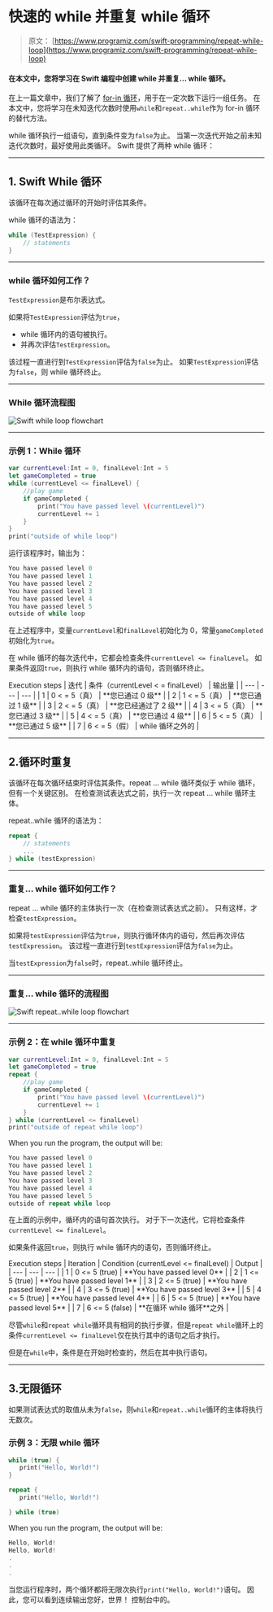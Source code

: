 # 快速的 while 并重复 while 循环

> 原文： [https://www.programiz.com/swift-programming/repeat-while-loop](https://www.programiz.com/swift-programming/repeat-while-loop)

#### 在本文中，您将学习在 Swift 编程中创建 while 并重复... while 循环。

在上一篇文章中，我们了解了 [for-in 循环](/swift-programming/for-in-loop "Swift for-in loop")，用于在一定次数下运行一组任务。 在本文中，您将学习在未知迭代次数时使用`while`和`repeat..while`作为 for-in 循环的替代方法。

while 循环执行一组语句，直到条件变为`false`为止。 当第一次迭代开始之前未知迭代次数时，最好使用此类循环。 Swift 提供了两种 while 循环：

* * *

## 1\. Swift While 循环

该循环在每次通过循环的开始时评估其条件。

while 循环的语法为：

```swift
while (TestExpression) {
    // statements
}
```

* * *

### while 循环如何工作？

`TestExpression`是布尔表达式。

如果将`TestExpression`评估为`true`，

*   while 循环内的语句被执行。
*   并再次评估`TestExpression`。

该过程一直进行到`TestExpression`评估为`false`为止。 如果`TestExpression`评估为`false`，则 while 循环终止。

* * *

### While 循环流程图

![Swift while loop flowchart](img/bf8ebb093c13c62cfa55610bdc163b19.png "Swift while loop flowchart")

* * *

### 示例 1：While 循环

```swift
var currentLevel:Int = 0, finalLevel:Int = 5
let gameCompleted = true
while (currentLevel <= finalLevel) {
    //play game
    if gameCompleted {
        print("You have passed level \(currentLevel)")
        currentLevel += 1
    }
}
print("outside of while loop")
```

运行该程序时，输出为：

```swift
You have passed level 0
You have passed level 1
You have passed level 2
You have passed level 3
You have passed level 4
You have passed level 5
outside of while loop 
```

在上述程序中，变量`currentLevel`和`finalLevel`初始化为 0，常量`gameCompleted`初始化为`true`。

在 while 循环的每次迭代中，它都会检查条件`currentLevel <= finalLevel`。 如果条件返回`true`，则执行 while 循环内的语句，否则循环终止。

<caption>Execution steps</caption>
| 迭代 | 条件（currentLevel < = finalLevel） | 输出量 |
| --- | --- | --- |
| 1 | 0 < = 5（真） | **您已通过 0 级** |
| 2 | 1 < = 5（真） | **您已通过 1 级** |
| 3 | 2 < = 5（真） | **您已经通过了 2 级** |
| 4 | 3 < = 5（真） | **您已通过 3 级** |
| 5 | 4 < = 5（真） | **您已通过 4 级** |
| 6 | 5 < = 5（真） | **您已通过 5 级** |
| 7 | 6 < = 5（假） | while 循环之外的 |

* * *

## 2.循环时重复

该循环在每次循环结束时评估其条件。repeat ... while 循环类似于 while 循环，但有一个关键区别。 在检查测试表达式之前，执行一次 repeat ... while 循环主体。

repeat..while 循环的语法为：

```swift
repeat {
    // statements
    ...
} while (testExpression)
```

* * *

### 重复... while 循环如何工作？

repeat ... while 循环的主体执行一次（在检查测试表达式之前）。 只有这样，才检查`testExpression`。

如果将`testExpression`评估为`true`，则执行循环体内的语句，然后再次评估`testExpression`。 该过程一直进行到`testExpression`评估为`false`为止。

当`testExpression`为`false`时，repeat..while 循环终止。

* * *

### 重复... while 循环的流程图

![Swift repeat..while loop flowchart](img/8196f58c6f075e2d0ea80b8f6e9ad8f2.png "Swift repeat..while loop flowchart")

* * *

### 示例 2：在 while 循环中重复

```swift
var currentLevel:Int = 0, finalLevel:Int = 5
let gameCompleted = true
repeat {
    //play game
    if gameCompleted {
        print("You have passed level \(currentLevel)")
        currentLevel += 1
    }
} while (currentLevel <= finalLevel)
print("outside of repeat while loop") 
```

When you run the program, the output will be:

```swift
You have passed level 0
You have passed level 1
You have passed level 2
You have passed level 3
You have passed level 4
You have passed level 5
outside of repeat while loop 
```

在上面的示例中，循环内的语句首次执行。 对于下一次迭代，它将检查条件`currentLevel <= finalLevel`。

如果条件返回`true`，则执行 while 循环内的语句，否则循环终止。

<caption>Execution steps</caption>
| Iteration | Condition (currentLevel <= finalLevel) | Output |
| --- | --- | --- |
| 1 | 0 <= 5 (true) | **You have passed level 0** |
| 2 | 1 <= 5 (true) | **You have passed level 1** |
| 3 | 2 <= 5 (true) | **You have passed level 2** |
| 4 | 3 <= 5 (true) | **You have passed level 3** |
| 5 | 4 <= 5 (true) | **You have passed level 4** |
| 6 | 5 <= 5 (true) | **You have passed level 5** |
| 7 | 6 <= 5 (false) | **在循环 while 循环**之外 |

尽管`while`和`repeat while`循环具有相同的执行步骤，但是`repeat while`循环上的条件`currentLevel <= finalLevel`仅在执行其中的语句之后才执行。

但是在`while`中，条件是在开始时检查的，然后在其中执行语句。

* * *

## 3.无限循环

如果测试表达式的取值从未为`false`，则`while`和`repeat..while`循环的主体将执行无数次。

### 示例 3：无限 while 循环

```swift
while (true) {
   print("Hello, World!")
}
```

```swift
repeat {
   print("Hello, World!")

} while (true)
```

When you run the program, the output will be:

```swift
Hello, World!
Hello, World!
.
.
.
```

当您运行程序时，两个循环都将无限次执行`print("Hello, World!")`语句。 因此，您可以看到连续输出<string>您好，世界！ 控制台中的</string>。